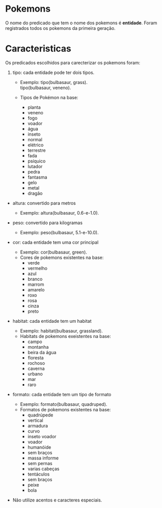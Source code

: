 # Pokemons 

O nome do predicado que tem o nome dos pokemons é __entidade__. Foram registrados todos os pokemons da primeira geração.

# Caracteristicas

Os predicados escolhidos para carecterizar os pokemons foram:  
1. tipo: cada entidade pode ter dois tipos. 

    - Exemplo: tipo(bulbasaur, grass).
                <br>tipo(bulbasaur, veneno).

    - Tipos de Pokémon na base:
        - planta
        - veneno
        - fogo
        - voador
        - água
        - inseto
        - normal
        - elétrico
        - terrestre
        - fada
        - psíquico
        - lutador
        - pedra
        - fantasma
        - gelo
        - metal
        - dragão

* altura: convertido para metros
    - Exemplo: altura(bulbasaur, 0.6-e-1.0).

* peso: convertido para kilogramas 
    - Exemplo: peso(bulbasaur, 5.1-e-10.0).

* cor: cada entidade tem uma cor principal
    - Exemplo: cor(bulbasaur, green).
    - Cores de pokemons existentes na base:
        - verde
        - vermelho
        - azul
        - branco
        - marrom
        - amarelo
        - roxo
        - rosa
        - cinza
        - preto

* habitat: cada entidade tem um habitat 
    - Exemplo: habitat(bulbasaur, grassland).
    - Habitats de pokemons exeistentes na base:
        - campo
        - montanha
        - beira da água
        - floresta
        - rochoso
        - caverna
        - urbano
        - mar
        - raro

* formato: cada entidade tem um tipo de formato
    - Exemplo: formato(bulbasaur, quadruped).
    - Formatos de pokemons existentes na base:
        - quadrúpede
        - vertical
        - armadura
        - curvo
        - inseto voador
        - voador
        - humanóide
        - sem braços
        - massa informe
        - sem pernas
        - varias cabeças
        - tentáculos
        - sem braços
        - peixe
        - bola

* Não utilize acentos e caracteres especiais.